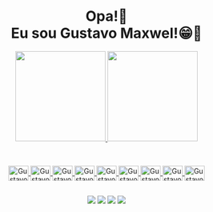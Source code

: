 <h1 align="center">
  Opa!👋 <br>Eu sou Gustavo Maxwel!😁🏀
</h1>

<div align="center">
  <a href="https://github.com/gustavo-oliveiraa">
    <img height="180em" src="https://github-readme-stats.vercel.app/api?username=gustavo-oliveiraa&show_icons=true&theme=dark&include_all_commits=true&count_private=true" />
    <img height="180em" src="https://github-readme-stats.vercel.app/api/top-langs/?username=gustavo-oliveiraa&layout=compact&theme=dark" />
</div>

##

<div align="center "style="display: inline_block"><br>
  <img align="center" alt="Gustavo-C" height="30" width="40" src="https://cdn.jsdelivr.net/gh/devicons/devicon/icons/c/c-original.svg">
  <img align="center" alt="Gustavo-Python" height="30" width="40" src="https://cdn.jsdelivr.net/gh/devicons/devicon/icons/python/python-original.svg">
  <img align="center" alt="Gustavo-html" height="30" width="40" src="https://cdn.jsdelivr.net/gh/devicons/devicon/icons/html5/html5-original.svg">
  <img align="center" alt="Gustavo-CSS" height="30" width="40" src="https://cdn.jsdelivr.net/gh/devicons/devicon/icons/css3/css3-original.svg">
  <img align="center" alt="Gustavo-Node" height= "30" width="40 "src="https://cdn.jsdelivr.net/gh/devicons/devicon/icons/javascript/javascript-original.svg">
  <img align="center" alt="Gustavo-Node" height= "30" width="40 "src="https://cdn.jsdelivr.net/gh/devicons/devicon/icons/nodejs/nodejs-original.svg">
  <img align="center" alt="Gustavo-Vscode" height= "30" width="40 "src="https://cdn.jsdelivr.net/gh/devicons/devicon/icons/vscode/vscode-original.svg">
  <img align="center" alt="Gustavo-Git" height="30" width="40" src="https://cdn.jsdelivr.net/gh/devicons/devicon/icons/git/git-original.svg">
  <img align="center" alt="Gustavo-Mysql" height="30" width="40" src="https://cdn.jsdelivr.net/gh/devicons/devicon/icons/mysql/mysql-original.svg">
</div>

##

<div align="center">
  <a href="http://api.whatsapp.com/send?phone=5561998077788" target="_blank"><img src="https://img.shields.io/badge/WhatsApp-25D366?style=for-the-badge&logo=whatsapp&logoColor=white"  target="_blank"></a>
  <a href="https://www.instagram.com/guto_max.001/" target="_blank"><img src="https://img.shields.io/badge/-Instagram-%23E4405F?style=for-the-badge&logo=instagram&logoColor=white" target="_blank"></a>
  <a href="https://www.linkedin.com/in/gustavo-maxwel-de-sousa-oliveira-b56200253/" target="_blank"><img src="https://img.shields.io/badge/-LinkedIn-%230077B5?style=for-the-badge&logo=linkedin&logoColor=white" target="_blank"></a>
  <a href = "mailto:maxwelgustavo@gmail.com"><img src="https://img.shields.io/badge/-Gmail-%23333?style=for-the-badge&logo=gmail&logoColor=white" target="_blank"></a> 
</div>
